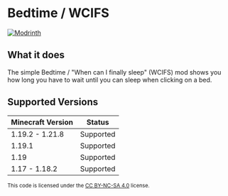 # Bedtime / WCIFS

[![Modrinth](https://img.shields.io/badge/dynamic/json?url=https://api.modrinth.com/v2/project/wcifs&query=$.downloads&suffix=%20Downloads&logo=modrinth&label=Modrinth)](https://modrinth.com/mod/wcifs/)
## What it does
The simple Bedtime / "When can I finally sleep" (WCIFS) mod shows you how long you have to wait until you can sleep when clicking on a bed.

## Supported Versions

| Minecraft Version | Status    |
|-------------------|-----------|
| 1.19.2 - 1.21.8   | Supported |
| 1.19.1            | Supported |
| 1.19              | Supported |
| 1.17 - 1.18.2     | Supported |

<sub>This code is licensed under the [CC BY-NC-SA 4.0](https://creativecommons.org/licenses/by-nc-sa/4.0/deed) license.<sub>